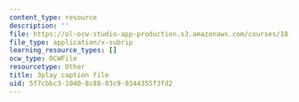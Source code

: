 ```yaml
---
content_type: resource
description: ''
file: https://ol-ocw-studio-app-production.s3.amazonaws.com/courses/18-03sc-differential-equations-fall-2011/5f7cbbc310408c8803c90344355f3fd2_TRVS5Wo9LoM.srt
file_type: application/x-subrip
learning_resource_types: []
ocw_type: OCWFile
resourcetype: Other
title: 3play caption file
uid: 5f7cbbc3-1040-8c88-03c9-0344355f3fd2
---
```

